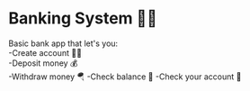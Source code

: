 # Banking System 💸💸

Basic bank app that let's you:  
-Create account 🙍‍♂️   
-Deposit money 💰   
-Withdraw money 🪂 
-Check balance 💱 
-Check your account 🧮 
